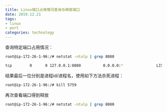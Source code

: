 ```yaml
---
title: Linux端口占用情况查询与释放端口
date: 2019.12.21
tags:
- linux
- port
categories: technology
---
```


查询特定端口占用情况：

```bash
root@ip-172-26-1-96:/# netstat -ntulp | grep 8080
```

```bash
tcp        0      0 127.0.0.1:8080          0.0.0.0:*               LISTEN      5759/filebrowser
```

结果最后一位分别是进程id/进程名，使用如下方法杀死进程：

<!--more-->

```bash
root@ip-172-26-1-96:/# kill 5759
```

再次查看端口得到释放

```bash
root@ip-172-26-1-96:/# netstat -ntulp | grep 8080
```
